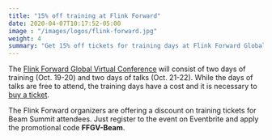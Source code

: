 ```yaml
---
title: "15% off training at Flink Forward"
date: 2020-04-07T10:17:52-05:00
image : "/images/logos/flink-forward.jpg"
weight: 4
summary: "Get 15% off tickets for training days at Flink Forward Global Virtual Conference."
---
```


The [Flink Forward Global Virtual Conference](https://www.flink-forward.org/global-2020) will consist of two days of training (Oct. 19-20) and two days of talks (Oct. 21-22). While the days of talks are free to attend, the training days have a cost and it is necessary to [buy a ticket](https://www.eventbrite.com/e/flink-forward-global-virtual-2020-tickets-113775477516).

The Flink Forward organizers are offering a discount on training tickets for Beam Summit attendees. Just register to the event on Eventbrite and apply the promotional code **FFGV-Beam**.
